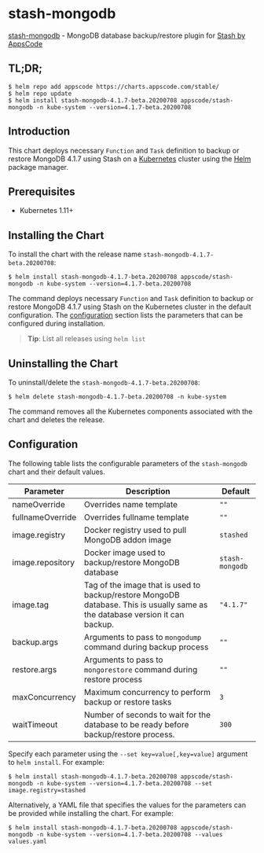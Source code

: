 # stash-mongodb

[stash-mongodb](https://github.com/stashed/mongodb) - MongoDB database backup/restore plugin for [Stash by AppsCode](https://stash.run)

## TL;DR;

```console
$ helm repo add appscode https://charts.appscode.com/stable/
$ helm repo update
$ helm install stash-mongodb-4.1.7-beta.20200708 appscode/stash-mongodb -n kube-system --version=4.1.7-beta.20200708
```

## Introduction

This chart deploys necessary `Function` and `Task` definition to backup or restore MongoDB 4.1.7 using Stash on a [Kubernetes](http://kubernetes.io) cluster using the [Helm](https://helm.sh) package manager.

## Prerequisites

- Kubernetes 1.11+

## Installing the Chart

To install the chart with the release name `stash-mongodb-4.1.7-beta.20200708`:

```console
$ helm install stash-mongodb-4.1.7-beta.20200708 appscode/stash-mongodb -n kube-system --version=4.1.7-beta.20200708
```

The command deploys necessary `Function` and `Task` definition to backup or restore MongoDB 4.1.7 using Stash on the Kubernetes cluster in the default configuration. The [configuration](#configuration) section lists the parameters that can be configured during installation.

> **Tip**: List all releases using `helm list`

## Uninstalling the Chart

To uninstall/delete the `stash-mongodb-4.1.7-beta.20200708`:

```console
$ helm delete stash-mongodb-4.1.7-beta.20200708 -n kube-system
```

The command removes all the Kubernetes components associated with the chart and deletes the release.

## Configuration

The following table lists the configurable parameters of the `stash-mongodb` chart and their default values.

|    Parameter     |                                                          Description                                                          |     Default     |
|------------------|-------------------------------------------------------------------------------------------------------------------------------|-----------------|
| nameOverride     | Overrides name template                                                                                                       | `""`            |
| fullnameOverride | Overrides fullname template                                                                                                   | `""`            |
| image.registry   | Docker registry used to pull MongoDB addon image                                                                              | `stashed`       |
| image.repository | Docker image used to backup/restore MongoDB database                                                                          | `stash-mongodb` |
| image.tag        | Tag of the image that is used to backup/restore MongoDB database. This is usually same as the database version it can backup. | `"4.1.7"`       |
| backup.args      | Arguments to pass to `mongodump` command during backup process                                                                | `""`            |
| restore.args     | Arguments to pass to `mongorestore` command during restore process                                                            | `""`            |
| maxConcurrency   | Maximum concurrency to perform backup or restore tasks                                                                        | `3`             |
| waitTimeout      | Number of seconds to wait for the database to be ready before backup/restore process.                                         | `300`           |


Specify each parameter using the `--set key=value[,key=value]` argument to `helm install`. For example:

```console
$ helm install stash-mongodb-4.1.7-beta.20200708 appscode/stash-mongodb -n kube-system --version=4.1.7-beta.20200708 --set image.registry=stashed
```

Alternatively, a YAML file that specifies the values for the parameters can be provided while
installing the chart. For example:

```console
$ helm install stash-mongodb-4.1.7-beta.20200708 appscode/stash-mongodb -n kube-system --version=4.1.7-beta.20200708 --values values.yaml
```
